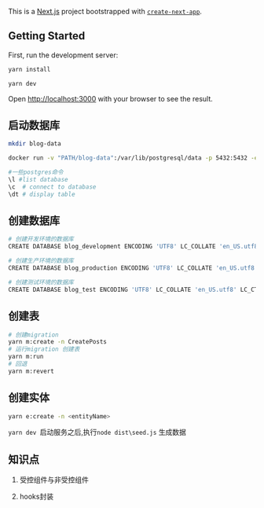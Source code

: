 This is a [Next.js](https://nextjs.org/) project bootstrapped
with [`create-next-app`](https://github.com/vercel/next.js/tree/canary/packages/create-next-app).

## Getting Started

First, run the development server:

```bash
yarn install 

yarn dev
```

Open [http://localhost:3000](http://localhost:3000) with your browser to see the result.

## 启动数据库

```bash
mkdir blog-data

docker run -v "PATH/blog-data":/var/lib/postgresql/data -p 5432:5432 -e POSTGRES_USER=blog -e POSTGRES_HOST_AUTH_METHOD=trust -d postgres

#一些postgres命令
\l #list database
\c  # connect to database
\dt # display table
```

## 创建数据库

```bash
# 创建开发环境的数据库
CREATE DATABASE blog_development ENCODING 'UTF8' LC_COLLATE 'en_US.utf8' LC_CTYPE 'en_US.utf8';

# 创建生产环境的数据库
CREATE DATABASE blog_production ENCODING 'UTF8' LC_COLLATE 'en_US.utf8' LC_CTYPE 'en_US.utf8';

# 创建测试环境的数据库
CREATE DATABASE blog_test ENCODING 'UTF8' LC_COLLATE 'en_US.utf8' LC_CTYPE 'en_US.utf8';
```

## 创建表

```bash
# 创建migration
yarn m:create -n CreatePosts
# 运行migration 创建表
yarn m:run 
# 回退
yarn m:revert
```

## 创建实体

```bash
yarn e:create -n <entityName>
```

`yarn dev `启动服务之后,执行`node dist\seed.js` 生成数据

## 知识点

1. 受控组件与非受控组件

2. hooks封装











